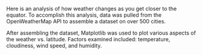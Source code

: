 Here is an analysis of how weather changes as you get closer to the equator.  To accomplish this analysis, data was pulled from the OpenWeatherMap API to assemble a dataset on over 500 cities.

After assembling the dataset, Matplotlib was used to plot various aspects of the weather vs. latitude.  Factors examined included:  temperature, cloudiness, wind speed, and humidity.

